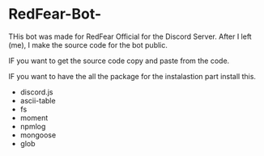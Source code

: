 # RedFear-Bot-

THis bot was made for RedFear Official for the Discord Server. After I left (me), I make the source code for the bot public.

IF you want to get the source code copy and paste from the code.

IF you want to have the all the package for the instalastion part install this.
- discord.js
- ascii-table
- fs
- moment
- npmlog
- mongoose
- glob
